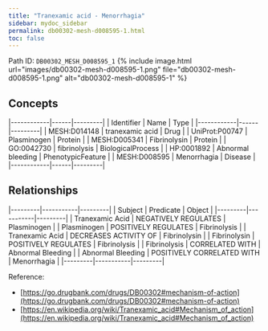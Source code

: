 ```yaml
---
title: "Tranexamic acid - Menorrhagia"
sidebar: mydoc_sidebar
permalink: db00302-mesh-d008595-1.html
toc: false 
---
```



Path ID: `DB00302_MESH_D008595_1`
{% include image.html url="images/db00302-mesh-d008595-1.png" file="db00302-mesh-d008595-1.png" alt="db00302-mesh-d008595-1" %}

## Concepts

|------------|------|---------|
| Identifier | Name | Type    |
|------------|------|---------|
| MESH:D014148 | tranexamic acid | Drug |
| UniProt:P00747 | Plasminogen | Protein |
| MESH:D005341 | Fibrinolysin | Protein |
| GO:0042730 | fibrinolysis | BiologicalProcess |
| HP:0001892 | Abnormal bleeding | PhenotypicFeature |
| MESH:D008595 | Menorrhagia | Disease |
|------------|------|---------|

## Relationships

|---------|-----------|---------|
| Subject | Predicate | Object  |
|---------|-----------|---------|
| Tranexamic Acid | NEGATIVELY REGULATES | Plasminogen |
| Plasminogen | POSITIVELY REGULATES | Fibrinolysis |
| Tranexamic Acid | DECREASES ACTIVITY OF | Fibrinolysin |
| Fibrinolysin | POSITIVELY REGULATES | Fibrinolysis |
| Fibrinolysis | CORRELATED WITH | Abnormal Bleeding |
| Abnormal Bleeding | POSITIVELY CORRELATED WITH | Menorrhagia |
|---------|-----------|---------|

Reference: 
  - [https://go.drugbank.com/drugs/DB00302#mechanism-of-action](https://go.drugbank.com/drugs/DB00302#mechanism-of-action)
  - [https://en.wikipedia.org/wiki/Tranexamic_acid#Mechanism_of_action](https://en.wikipedia.org/wiki/Tranexamic_acid#Mechanism_of_action)
